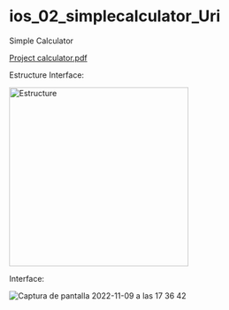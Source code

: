 # ios_02_simplecalculator_Uri
Simple Calculator

[Project calculator.pdf](https://github.com/VYMobileUniversity22/ios_02_simplecalculator_Uri/files/9977927/Project.calculator.pdf)

Estructure Interface:

<img width="324" alt="Estructure" src="https://user-images.githubusercontent.com/117266660/201016902-6d8258ef-8827-40e0-8f7e-a1c65f712f73.png">

Interface:

![Captura de pantalla 2022-11-09 a las 17 36 42](https://user-images.githubusercontent.com/117266660/201016934-3302dd33-1790-4592-975f-955b35316521.png)
